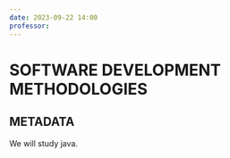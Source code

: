 ```yaml
---
date: 2023-09-22 14:00
professor:
---
```


# SOFTWARE DEVELOPMENT METHODOLOGIES

## METADATA

We will study java.